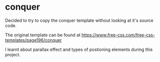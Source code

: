 # conquer

Decided to try to copy the conquer template without looking at it's source code.

The original template can be found at https://www.free-css.com/free-css-templates/page196/conquer

I learnt about parallax effect and types of postioning elements during this project.
